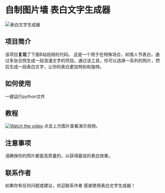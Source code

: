 # 自制图片墙 表白文字生成器

![表白文字生成器]([link_to_project_image](https://github.com/ZhuChyu-Sebastian/-/edit/main/520.jpg))

## 项目简介
该项目**复现**了下面B站视频的代码。
这是一个用于在特殊场合，如情人节表白，通过多张合照生成一段浪漫文字的项目。通过该工具，你可以选择一系列的照片，然后生成一段表白文字，让你的表白更加特别和独特。

## 如何使用
一键运行python文件

## 教程
[![Watch the video](link_to_video_thumbnail)](https://www.bilibili.com/video/BV1no4y1U7Bk/?share_source=copy_web&vd_source=a49a734fc25868cf63b256fe4c650076)
点击上方图片查看演示视频。

## 注意事项

请确保你的照片都是高质量的，以获得最佳的表白效果。

## 联系作者

如果你有任何问题或建议，欢迎联系作者
感谢使用表白文字生成器！

